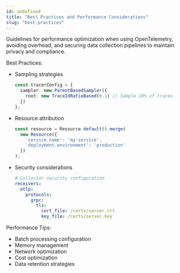 ```yaml
---
id: undefined
title: "Best Practices and Performance Considerations"
slug: "best-practices"
---
```


Guidelines for performance optimization when using OpenTelemetry, avoiding overhead, and securing data collection pipelines to maintain privacy and compliance.

Best Practices:

- Sampling strategies

  ```typescript
  const tracerConfig = {
    sampler: new ParentBasedSampler({
      root: new TraceIdRatioBased(0.1) // Sample 10% of traces
    })
  };
  ```

- Resource attribution

  ```typescript
  const resource = Resource.default().merge(
    new Resource({
      'service.name': 'my-service',
      'deployment.environment': 'production'
    })
  );
  ```

- Security considerations

  ```yaml
  # Collector security configuration
  receivers:
    otlp:
      protocols:
        grpc:
          tls:
            cert_file: /certs/server.crt
            key_file: /certs/server.key
  ```

Performance Tips:

- Batch processing configuration
- Memory management
- Network optimization
- Cost optimization
- Data retention strategies
